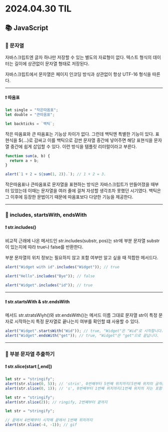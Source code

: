# 2024.04.30 TIL

## 📚 JavaScript

### 🚨 문자열

자바스크립트엔 글자 하나만 저장할 수 있는 별도의 자료형이 없다. 텍스트 형식의 데이터는 길이에 상관없이 문자열 형태로 저장된다.

자바스크립트에서 문자열은 페이지 인코딩 방식과 상관없이 항상 UTF-16 형식을 따른다.

---

#### ❗️ 따옴표

```js
let single = "작은따옴표";
let double = "큰따옴표";

let backticks = `백틱`;
```

작은 따옴표와 큰 따옴표는 기능상 차이가 없다. 그런데 백틱엔 특별한 기능이 있다. 표현식을 ${...}로 감싸고 이를 백틱으로 감싼 문자열 중간에 넣어주면 해당 표현식을 문자열 중간에 쉽게 삽입할 수 있다. 이런 방식을 템플릿 리터럴이라고 부른다.

```js
function sum(a, b) {
  return a + b;
}

alert(`1 + 2 = ${sum(1, 2)}.`); // 1 + 2 = 3.
```

작은따옴표나 큰따옴표로 문자열을 표현하는 방식은 자바스크립트가 만들어졌을 때부터 있었는데 이때는 문자열을 여러 줄에 걸쳐 자성할 생각조차 못했던 시기였다. 백틱은 그 이후에 등장한 문법이기 때문에 따옴표보다 다양한 기능을 제공한다.

---

### 🚨 includes, startsWith, endsWith

#### ❗️ str.includes()

비교적 근래에 나온 메서드인 str.includes(substr, pos)는 str에 부분 문자열 substr이 있는지에 따라 true나 false를 반환한다.

부분 문자열의 위치 정보는 필요하지 않고 포함 여부만 알고 싶을 때 적합한 메서드다.

```js
alert("Widget with id".includes("Widget")); // true

alert("Hello".includes("Bye")); // false

alert("Widget".includes("id")); // true
```

---

#### ❗️ str.startsWith & str.endsWith

메서드 str.stratsWiyh()와 str.endsWith()는 메서드 이름 그대로 문자열 str이 특정 문자로 시작하는지 특정 문자열로 끝나는지 여부를 확인할 떄 사용할 수 있다.

```js
alert("Widget".startsWith("Wid")); // true, "Widget"은 "Wid"로 시작합니다.
alert("Widget".endsWith("get")); // true, "Widget"은 "get"으로 끝납니다.
```

---

### 🚨 부분 문자열 추출하기

#### ❗️ str.slice(start [,end])

```js
let str = "stringify";
alert(str.slice(0, 5)); // 'strin', 0번째부터 5번째 위치까지(5번째 위치의 글자는 포함하지 않음)
alert(str.slice(0, 1)); // 's', 0번째부터 1번째 위치까지(1번째 위치의 자는 포함하지 않음)

let str = "stringify";
alert(str.slice(2)); // ringify, 2번째부터 끝까지

let str = "stringify";

// 끝에서 4번째부터 시작해 끝에서 1번째 위치까지
alert(str.slice(-4, -1)); // gif
```
